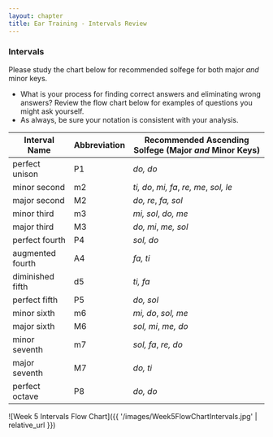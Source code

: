 ```yaml
---
layout: chapter
title: Ear Training - Intervals Review
---
```


### Intervals

Please study the chart below for recommended solfege for both major *and* minor keys.
- What is your process for finding correct answers and eliminating wrong answers? Review the flow chart below for examples of questions you might ask yourself.
- As always, be sure your notation is consistent with your analysis.

|**Interval Name**   |**Abbreviation**|**Recommended Ascending Solfege (Major *and* Minor Keys)**|
|--------------------|----------------|-----------------------------------------|
|perfect unison      | P1             |*do, do*                                 |
|minor second        | m2             |*ti, do*, *mi, fa*, *re, me*, *sol, le*  |           
|major second        | M2             |*do, re*, *fa, sol*                      |
|minor third         | m3             |*mi, sol*, *do, me*                      |
|major third         | M3             |*do, mi*, *me, sol*                      |
|perfect fourth      | P4             |*sol, do*                                |
|augmented fourth    | A4             |*fa, ti*                                 |
|diminished fifth    | d5             |*ti, fa*                                 |
|perfect fifth       | P5             |*do, sol*                                |
|minor sixth         | m6             |*mi, do*, *sol, me*                      |
|major sixth         | M6             |*sol, mi*, *me, do*                      |
|minor seventh       | m7             |*sol, fa*, *re, do*                      |
|major seventh       | M7             |*do, ti*                                 |
|perfect octave      | P8             |*do, do*                                 |

![Week 5 Intervals Flow Chart]({{ '/images/Week5FlowChartIntervals.jpg' | relative_url }})